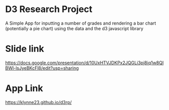 # D3 Research Project

A Simple App for inputting a number of grades and rendering a bar chart (potentially a pie chart) using the data and the d3 javascript library

# Slide link

https://docs.google.com/presentation/d/10UxHTVJDKPx2JQGLi3pj8iq1w8QIBWI-lsJyeBKcFl8/edit?usp=sharing

# App Link

https://klynne23.github.io/d3rp/
